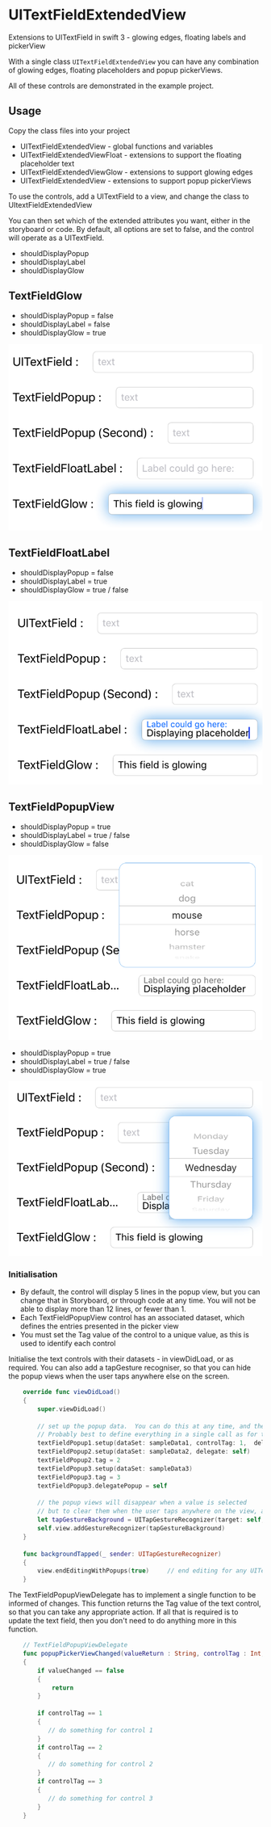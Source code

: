 # UITextFieldExtendedView
Extensions to UITextField in swift 3 - glowing edges, floating labels and pickerView

With a single class `UITextFieldExtendedView` you can have any combination of glowing edges, floating placeholders and popup pickerViews.

All of these controls are demonstrated in the example project.

## Usage
Copy the class files into your project
- UITextFieldExtendedView - global functions and variables
- UITextFieldExtendedViewFloat - extensions to support the floating placeholder text
- UITextFieldExtendedViewGlow - extensions to support glowing edges
- UITextFieldExtendedView - extensions to support popup pickerViews

To use the controls, add a UITextField to a view, and change the class to UItextFieldExtendedView

You can then set which of the extended attributes you want, either in the storyboard or code.  By default, all options are set to false, and the control will operate as a UITextField.
- shouldDisplayPopup 
- shouldDisplayLabel
- shouldDisplayGlow

## TextFieldGlow
- shouldDisplayPopup    = false
- shouldDisplayLabel    = false
- shouldDisplayGlow     = true 

![Glowing](https://github.com/CarterMiller/TextFieldExtensions/blob/master/screenshots/Glowing.png)


## TextFieldFloatLabel
- shouldDisplayPopup    = false
- shouldDisplayLabel    = true
- shouldDisplayGlow     = true / false

![Floating Text](https://github.com/CarterMiller/TextFieldExtensions/blob/master/screenshots/Floating%20Text.png)

## TextFieldPopupView
- shouldDisplayPopup    = true
- shouldDisplayLabel    = true / false
- shouldDisplayGlow     = false

![Popup](https://github.com/CarterMiller/TextFieldExtensions/blob/master/screenshots/Popup.png)


- shouldDisplayPopup    = true
- shouldDisplayLabel    = true / false
- shouldDisplayGlow     = true

![Popup GLowing](https://github.com/CarterMiller/TextFieldExtensions/blob/master/screenshots/Popup%20Glowing.png)

### Initialisation
- By default, the control will display 5 lines in the popup view, but you can change that in Storyboard, or through code at any time.  You will not be able to display more than 12 lines, or fewer than 1.
- Each TextFieldPopupView control has an associated dataset, which defines the entries presented in the picker view
- You must set the Tag value of the control to a unique value, as this is used to identify each control

Initialise the text controls with their datasets - in viewDidLoad, or as required.  You can also add a tapGesture recogniser, so that you can hide the popup views when the user taps anywhere else on the screen.
```swift
    override func viewDidLoad()
    {
        super.viewDidLoad()
        
        // set up the popup data.  You can do this at any time, and there are a range of overrides
        // Probably best to define everything in a single call as for textFieldPopup1
        textFieldPopup1.setup(dataSet: sampleData1, controlTag: 1,  delegate: self)
        textFieldPopup2.setup(dataSet: sampleData2, delegate: self)
        textFieldPopup2.tag = 2
        textFieldPopup3.setup(dataSet: sampleData3)
        textFieldPopup3.tag = 3
        textFieldPopup3.delegatePopup = self

        // the popup views will disappear when a value is selected
        // but to clear them when the user taps anywhere on the view, add this gesture recogniser
        let tapGestureBackground = UITapGestureRecognizer(target: self, action: #selector(self.backgroundTapped(_:)))
        self.view.addGestureRecognizer(tapGestureBackground)    
    }

    func backgroundTapped(_ sender: UITapGestureRecognizer)
    {
        view.endEditingWithPopups(true)     // end editing for any UITextField controls, and also for standard controls
    }
```


The TextFieldPopupViewDelegate has to implement a single function to be informed of changes.  This function returns the Tag value of the text control, so that you can take any appropriate action.  If all that is required is to update the text field, then you don't need to do anything more in this function.

```swift
    // TextFieldPopupViewDelegate
    func popupPickerViewChanged(valueReturn : String, controlTag : Int, valueChanged : Bool)
    {
        if valueChanged == false
        {
            return
        }
        
        if controlTag == 1
        {
           // do something for control 1
        }
        if controlTag == 2
        {
           // do something for control 2
        }
        if controlTag == 3
        {
           // do something for control 3
        }
    }

```
